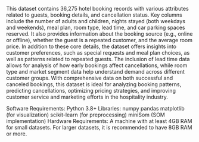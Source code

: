 This dataset contains 36,275 hotel booking records with various attributes related to guests, booking details, and cancellation status. Key columns include the number of adults and children, nights stayed (both weekdays and weekends), meal plan, room type, lead time, and car parking spaces reserved. It also provides information about the booking source (e.g., online or offline), whether the guest is a repeated customer, and the average room price. In addition to these core details, the dataset offers insights into customer preferences, such as special requests and meal plan choices, as well as patterns related to repeated guests. The inclusion of lead time data allows for analysis of how early bookings affect cancellations, while room type and market segment data help understand demand across different customer groups. With comprehensive data on both successful and canceled bookings, this dataset is ideal for analyzing booking patterns, predicting cancellations, optimizing pricing strategies, and improving customer service and marketing efforts in the hospitality industry.

Software Requirements: Python 3.8+ Libraries: numpy pandas matplotlib (for visualization) scikit-learn (for preprocessing) miniSom (SOM implementation) Hardware Requirements: A machine with at least 4GB RAM for small datasets. For larger datasets, it is recommended to have 8GB RAM or more.
